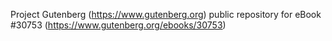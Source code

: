 Project Gutenberg (https://www.gutenberg.org) public repository for eBook #30753 (https://www.gutenberg.org/ebooks/30753)
